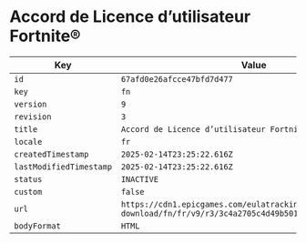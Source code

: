# Accord de Licence d’utilisateur Fortnite®

| Key | Value |
| --- | ----- |
| `id` | `67afd0e26afcce47bfd7d477` |
| `key` | `fn` |
| `version` | `9` |
| `revision` | `3` |
| `title` | `Accord de Licence d’utilisateur Fortnite®` |
| `locale` | `fr` |
| `createdTimestamp` | `2025-02-14T23:25:22.616Z` |
| `lastModifiedTimestamp` | `2025-02-14T23:25:22.616Z` |
| `status` | `INACTIVE` |
| `custom` | `false` |
| `url` | `https://cdn1.epicgames.com/eulatracking-download/fn/fr/v9/r3/3c4a2705c4d49b501d0ca7cac9b04676.pdf` |
| `bodyFormat` | `HTML` |
